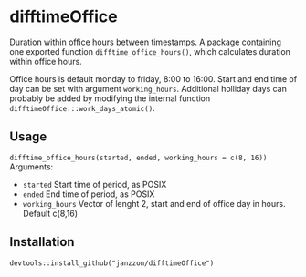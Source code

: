 # difftimeOffice
Duration within office hours between timestamps.
A package containing one exported function `difftime_office_hours()`, which calculates duration within office hours.  
  
Office hours is default monday to friday, 8:00 to 16:00.
Start and end time of day can be set with argument `working_hours`.
Additional holliday days can probably be added by modifying the internal function `difftimeOffice:::work_days_atomic()`.  

## Usage
`difftime_office_hours(started, ended, working_hours = c(8, 16))`  
Arguments:  
* `started` Start time of period, as POSIX
* `ended` End time of period, as POSIX
* `working_hours` Vector of lenght 2, start and end of office day in hours. Default c(8,16)

## Installation
`devtools::install_github("janzzon/difftimeOffice")`
